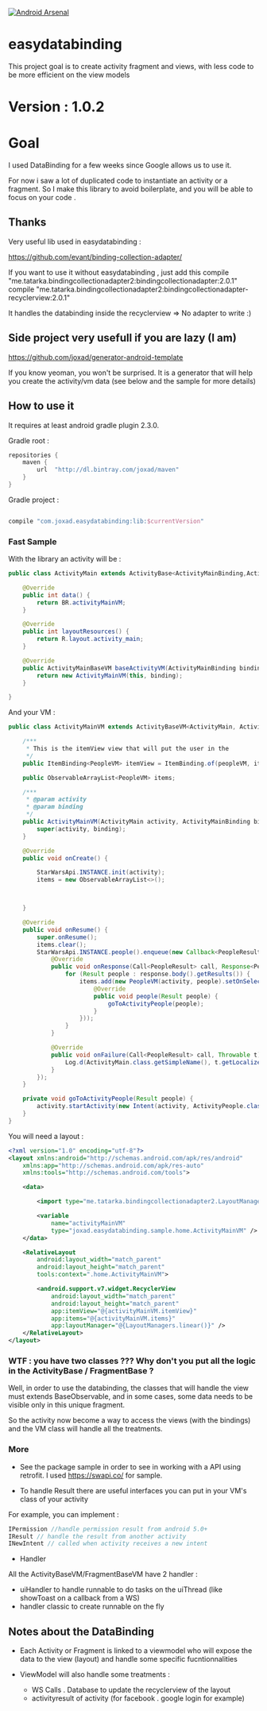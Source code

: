 
[![Android Arsenal](https://img.shields.io/badge/Android%20Arsenal-easydatabinding-green.svg?style=true)](https://android-arsenal.com/details/1/4106)

# easydatabinding
This project goal is to create activity fragment and views, with less code to be more efficient on the view models


# Version : 1.0.2
# Goal

I used DataBinding for a few weeks since Google allows us to use it.

For now i saw a lot of duplicated code to instantiate an activity or a fragment.
So I make this library to avoid boilerplate, and you will be able to focus on your code .


## Thanks

Very useful lib used in easydatabinding :

https://github.com/evant/binding-collection-adapter/

If you want to use it without easydatabinding , just add this
compile "me.tatarka.bindingcollectionadapter2:bindingcollectionadapter:2.0.1"
compile "me.tatarka.bindingcollectionadapter2:bindingcollectionadapter-recyclerview:2.0.1"

It handles the databinding inside the recyclerview => No adapter to write :)



## Side project very usefull if you are lazy (I am)


https://github.com/joxad/generator-android-template

If you know yeoman, you won't be surprised.
It is a generator that will help you create the activity/vm data (see below and the sample for more details)


## How to use it

It requires at least android gradle plugin 2.3.0.

Gradle root :

```groovy
repositories {
    maven {
        url  "http://dl.bintray.com/joxad/maven"
    }
}

```

Gradle project :

```groovy

compile "com.joxad.easydatabinding:lib:$currentVersion"

```

### Fast Sample

With the library an activity will be :


```java
public class ActivityMain extends ActivityBase<ActivityMainBinding,ActivityMainVM> {

    @Override
    public int data() {
        return BR.activityMainVM;
    }

    @Override
    public int layoutResources() {
        return R.layout.activity_main;
    }

    @Override
    public ActivityMainBaseVM baseActivityVM(ActivityMainBinding binding) {
        return new ActivityMainVM(this, binding);
    }

}
```

And your VM :

```java
public class ActivityMainVM extends ActivityBaseVM<ActivityMain, ActivityMainBinding> {

    /***
     * This is the itemView view that will put the user in the
     */
    public ItemBinding<PeopleVM> itemView = ItemBinding.of(peopleVM, item_people);

    public ObservableArrayList<PeopleVM> items;

    /***
     * @param activity
     * @param binding
     */
    public ActivityMainVM(ActivityMain activity, ActivityMainBinding binding) {
        super(activity, binding);
    }

    @Override
    public void onCreate() {

        StarWarsApi.INSTANCE.init(activity);
        items = new ObservableArrayList<>();



    }

    @Override
    public void onResume() {
        super.onResume();
        items.clear();
        StarWarsApi.INSTANCE.people().enqueue(new Callback<PeopleResult>() {
            @Override
            public void onResponse(Call<PeopleResult> call, Response<PeopleResult> response) {
                for (Result people : response.body().getResults()) {
                    items.add(new PeopleVM(activity, people).setOnSelected(new PeopleVM.OnSelected() {
                        @Override
                        public void people(Result people) {
                            goToActivityPeople(people);
                        }
                    }));
                }
            }

            @Override
            public void onFailure(Call<PeopleResult> call, Throwable t) {
                Log.d(ActivityMain.class.getSimpleName(), t.getLocalizedMessage());
            }
        });
    }

    private void goToActivityPeople(Result people) {
        activity.startActivity(new Intent(activity, ActivityPeople.class).putExtra(Extra.PEOPLE, people));
    }
}

```

You will need a layout :

```xml
<?xml version="1.0" encoding="utf-8"?>
<layout xmlns:android="http://schemas.android.com/apk/res/android"
    xmlns:app="http://schemas.android.com/apk/res-auto"
    xmlns:tools="http://schemas.android.com/tools">

    <data>

        <import type="me.tatarka.bindingcollectionadapter2.LayoutManagers" />

        <variable
            name="activityMainVM"
            type="joxad.easydatabinding.sample.home.ActivityMainVM" />
    </data>

    <RelativeLayout
        android:layout_width="match_parent"
        android:layout_height="match_parent"
        tools:context=".home.ActivityMainVM">

        <android.support.v7.widget.RecyclerView
            android:layout_width="match_parent"
            android:layout_height="match_parent"
            app:itemView="@{activityMainVM.itemView}"
            app:items="@{activityMainVM.items}"
            app:layoutManager="@{LayoutManagers.linear()}" />
    </RelativeLayout>
</layout>
```

### WTF : you have two classes ??? Why don't you put all the logic in the ActivityBase / FragmentBase ?

Well, in order to use the databinding, the classes that will handle the view must extends BaseObservable, and in some cases,
some data needs to be visible only in this unique fragment.

So the activity now become a way to access the views (with the bindings) and the VM class will handle all the treatments.



### More


- See the package sample in order to see in working with a API using retrofit. I used https://swapi.co/ for sample.


- To handle Result there are useful interfaces you can put in your VM's class of your activity

For example, you can implement :
```java
IPermission //handle permission result from android 5.0+ 
IResult // handle the result from another activity
INewIntent // called when activity receives a new intent

```

- Handler

All the ActivityBaseVM/FragmentBaseVM have 2 handler :
- uiHandler to handle runnable to do tasks on the uiThread (like showToast on a callback from a WS)
- handler classic to create runnable on the fly 

## Notes about the DataBinding

- Each Activity or Fragment is linked to a viewmodel who will expose the data to the view (layout) and handle some specific fucntionnalities


- ViewModel will also handle some treatments :

    - WS Calls . Database to update the recyclerview of the layout
    - activityresult of activity (for facebook . google login for example)

